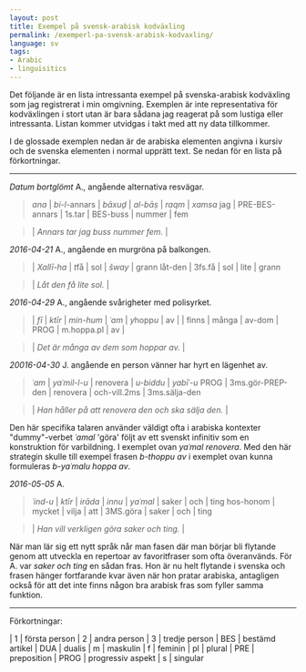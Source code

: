 ```yaml
---
layout: post
title: Exempel på svensk-arabisk kodväxling
permalink: /exemperl-pa-svensk-arabisk-kodvaxling/
language: sv
tags:
- Arabic
- linguisitics
---
```


Det följande är en lista intressanta exempel på svenska-arabisk kodväxling som jag registrerat i min omgivning. Exemplen är inte representativa för kodväxlingen i stort utan är bara sådana jag reagerat på som lustiga eller intressanta. Listan kommer utvidgas i takt med att ny data tillkommer. 

I de glossade exemplen nedan är de arabiska elementen angivna i kursiv och de svenska elementen i normal upprätt text. Se nedan för en lista på förkortningar.

---- 

*Datum bortglömt* A., angående alternativa resvägar.

> *ana* | *bi-l*-annars | *bāxuḏ* | *al-bāṣ* | *raqm* | *xamsa*
> jag | PRE-BES-annars | 1s.tar | BES-buss | nummer | fem

> | *Annars tar jag buss nummer fem.* |


*2016-04-21* A., angående en murgröna på balkongen.

> | *Xallī-ha* | *t*få | sol | *šway* | grann
> låt-den | 3fs.få | sol | lite | grann

> | *Låt den få lite sol.* |


*2016-04-29* A., angående svårigheter med polisyrket.
<a name="polis"></a>

> | *fī* | *ktīr* | *min-hum* | *ʿam* | *y*hopp*u* | av |
> | finns | många | av-dom | PROG | m.hoppa.pl | av |

> | *Det är många av dem som hoppar av.* |


*20016-04-30* J. angående en person vänner har hyrt en lägenhet av.

> *ʿam* | *yaʿmil-l-u* | renovera | *u-biddu* | *yabīʿ-u*
> PROG | 3ms.gör-PREP-den | renovera | och-vill.2ms | 3ms.sälja-den

> | *Han håller på att renovera den och ska sälja den.* |

Den här specifika talaren använder väldigt ofta i arabiska kontexter "dummy"-verbet *ʿamal* 'göra' följt av ett svenskt infinitiv som en konstruktion för varbildning. I exemplet ovan *yaʿmal renovera*. Med den här strategin skulle till exempel frasen  *b-thoppu av* i exemplet ovan kunna formuleras *b-yaʿmalu hoppa av*.


*2016-05-05* A.

> *ʿind-u* | *ktīr* | *irāda* | *innu* | *yaʿmal* | saker | och | ting
> hos-honom | mycket | vilja | att | 3MS.göra | saker | och | ting

> | *Han vill verkligen göra saker och ting.* |

När man lär sig ett nytt språk når man fasen där man börjar bli flytande genom att utveckla en repertoar av favoritfraser som ofta överanvänds. För A. var *saker och ting* en sådan fras. Hon är nu helt flytande i svenska och frasen hänger fortfarande kvar även när hon pratar arabiska, antagligen också för att det inte finns någon bra arabisk fras som fyller samma funktion.

---

Förkortningar:

| 1   | första person
| 2   | andra person
| 3   | tredje person
| BES | bestämd artikel
| DUA | dualis
| m   | maskulin
| f   | feminin
| pl | plural
| PRE | preposition
| PROG | progressiv aspekt
| s | singular
